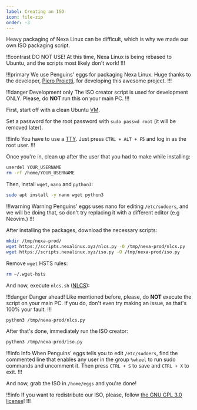 ```yaml
---
label: Creating an ISO
icon: file-zip
order: -3
---
```


Heavy packaging of Nexa Linux can be difficult, which is why we made our own ISO packaging script.

!!!contrast DO NOT USE!
At this time, Nexa Linux is being rebased to Ubuntu, and the scripts most likely don't work!
!!!

!!!primary
We use Penguins' eggs for packaging Nexa Linux. Huge thanks to the developer, [Piero Proietti](https://github.com/pieroproietti), for developing this awesome project.
!!!

!!!danger Development only
The ISO creator script is used for development ONLY. Please, do **NOT** run this on your main PC.
!!!

First, start off with a clean Ubuntu [VM](https://en.wikipedia.org/wiki/Virtual_machine).

Set a password for the root password with `sudo passwd root` (it will be removed later).

!!!info
You have to use a [TTY](<https://en.wikipedia.org/wiki/Tty_(Unix)>). Just press `CTRL + ALT + F5` and log in as the root user.
!!!

Once you're in, clean up after the user that you had to make while installing:

```bash
userdel YOUR_USERNAME
rm -rf /home/YOUR_USERNAME
```

Then, install `wget`, `nano` and `python3`:

```bash
sudo apt install -y nano wget python3
```

!!!warning Warning
Penguins' eggs uses nano for editing `/etc/sudoers`, and we will be doing that, so don't try replacing it with a different editor (e.g Neovim.)
!!!

After installing the packages, download the necessary scripts:

```bash
mkdir /tmp/nexa-prod/
wget https://scripts.nexalinux.xyz/nlcs.py -O /tmp/nexa-prod/nlcs.py
wget https://scripts.nexalinux.xyz/iso.py -O /tmp/nexa-prod/iso.py
```

Remove `wget` HSTS rules:

```bash
rm ~/.wget-hsts
```

And now, execute `nlcs.sh` ([NLCS](https://docs.nexalinux.xyz/developers/nlcs/)):

!!!danger Danger ahead!
Like mentioned before, please, do **NOT** execute the script on your main PC. If you do, don't even try making an issue, as that's 100% your fault.
!!!

```bash
python3 /tmp/nexa-prod/nlcs.py
```

After that's done, immediately run the ISO creator:

```bash
python3 /tmp/nexa-prod/iso.py
```

!!!info Info
When Penguins' eggs tells you to edit `/etc/sudoers`, find the commented line that enables any user in the group `%wheel` to run sudo commands and uncomment it. Then press `CTRL + S` to save and `CTRL + X` to exit.
!!!

And now, grab the ISO in `/home/eggs` and you're done!

!!!info
If you want to redistribute our ISO, please, follow [the GNU GPL 3.0 license](https://nexalinux.xyz/license.txt)!
!!!
